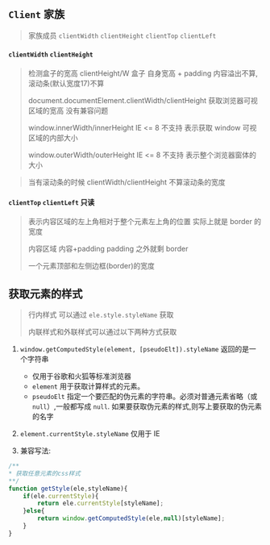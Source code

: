 ## `Client` 家族

> 家族成员 `clientWidth` `clientHeight` `clientTop` `clientLeft`

#### `clientWidth` `clientHeight`

> 检测盒子的宽高 clientHeight/W 盒子 自身宽高 + padding 内容溢出不算,滚动条(默认宽度17)不算
> 
> document.documentElement.clientWidth/clientHeight  获取浏览器可视区域的宽高		没有兼容问题
> 
> window.innerWidth/innerHeight		IE <= 8 不支持			表示获取 window 可视区域的内部大小
> 
> window.outerWidth/outerHeight		IE <= 8 不支持			表示整个浏览器窗体的大小

> 当有滚动条的时候 clientWidth/clientHeight 不算滚动条的宽度



#### `clientTop` `clientLeft`		只读

> 表示内容区域的左上角相对于整个元素左上角的位置   实际上就是 border 的宽度
> 
> 内容区域 内容+padding		padding 之外就剩 border
> 
> 一个元素顶部和左侧边框(border)的宽度



## 获取元素的样式

> 行内样式 可以通过 `ele.style.styleName` 获取
> 
> 内联样式和外联样式可以通过以下两种方式获取

1. `window.getComputedStyle(element, [pseudoElt]).styleName`		返回的是一个字符串
	+ 仅用于谷歌和火狐等标准浏览器
	+ `element` 用于获取计算样式的元素。
	+ `pseudoElt` 指定一个要匹配的伪元素的字符串。必须对普通元素省略（或`null`）,一般都写成 `null`.  如果要获取伪元素的样式,则写上要获取的伪元素的名字
2. `element.currentStyle.styleName` 仅用于 IE 

3. 兼容写法:

```js
/**
* 获取任意元素的css样式
**/
function getStyle(ele,styleName){
	if(ele.currentStyle){
		return ele.currentStyle[styleName];
	}else{
		return window.getComputedStyle(ele,null)[styleName];
	}
}

```

